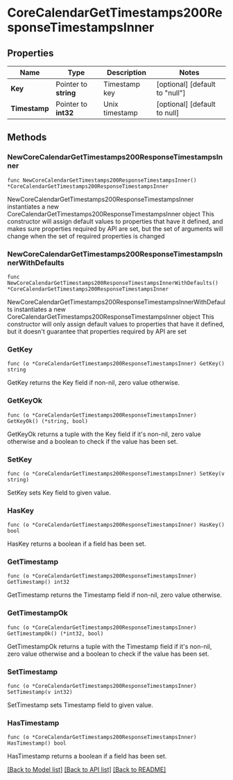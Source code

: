 # CoreCalendarGetTimestamps200ResponseTimestampsInner

## Properties

Name | Type | Description | Notes
------------ | ------------- | ------------- | -------------
**Key** | Pointer to **string** | Timestamp key | [optional] [default to "null"]
**Timestamp** | Pointer to **int32** | Unix timestamp | [optional] [default to null]

## Methods

### NewCoreCalendarGetTimestamps200ResponseTimestampsInner

`func NewCoreCalendarGetTimestamps200ResponseTimestampsInner() *CoreCalendarGetTimestamps200ResponseTimestampsInner`

NewCoreCalendarGetTimestamps200ResponseTimestampsInner instantiates a new CoreCalendarGetTimestamps200ResponseTimestampsInner object
This constructor will assign default values to properties that have it defined,
and makes sure properties required by API are set, but the set of arguments
will change when the set of required properties is changed

### NewCoreCalendarGetTimestamps200ResponseTimestampsInnerWithDefaults

`func NewCoreCalendarGetTimestamps200ResponseTimestampsInnerWithDefaults() *CoreCalendarGetTimestamps200ResponseTimestampsInner`

NewCoreCalendarGetTimestamps200ResponseTimestampsInnerWithDefaults instantiates a new CoreCalendarGetTimestamps200ResponseTimestampsInner object
This constructor will only assign default values to properties that have it defined,
but it doesn't guarantee that properties required by API are set

### GetKey

`func (o *CoreCalendarGetTimestamps200ResponseTimestampsInner) GetKey() string`

GetKey returns the Key field if non-nil, zero value otherwise.

### GetKeyOk

`func (o *CoreCalendarGetTimestamps200ResponseTimestampsInner) GetKeyOk() (*string, bool)`

GetKeyOk returns a tuple with the Key field if it's non-nil, zero value otherwise
and a boolean to check if the value has been set.

### SetKey

`func (o *CoreCalendarGetTimestamps200ResponseTimestampsInner) SetKey(v string)`

SetKey sets Key field to given value.

### HasKey

`func (o *CoreCalendarGetTimestamps200ResponseTimestampsInner) HasKey() bool`

HasKey returns a boolean if a field has been set.

### GetTimestamp

`func (o *CoreCalendarGetTimestamps200ResponseTimestampsInner) GetTimestamp() int32`

GetTimestamp returns the Timestamp field if non-nil, zero value otherwise.

### GetTimestampOk

`func (o *CoreCalendarGetTimestamps200ResponseTimestampsInner) GetTimestampOk() (*int32, bool)`

GetTimestampOk returns a tuple with the Timestamp field if it's non-nil, zero value otherwise
and a boolean to check if the value has been set.

### SetTimestamp

`func (o *CoreCalendarGetTimestamps200ResponseTimestampsInner) SetTimestamp(v int32)`

SetTimestamp sets Timestamp field to given value.

### HasTimestamp

`func (o *CoreCalendarGetTimestamps200ResponseTimestampsInner) HasTimestamp() bool`

HasTimestamp returns a boolean if a field has been set.


[[Back to Model list]](../README.md#documentation-for-models) [[Back to API list]](../README.md#documentation-for-api-endpoints) [[Back to README]](../README.md)


